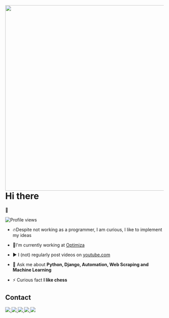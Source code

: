 <img align="right" height="590em" src="https://raw.githubusercontent.com/gist/HevertonCoutinho/76407006823ff7dc8235e49d226d42fd/raw/42bbe48c6baaa19edb2faf34439e5ee3245f862d/githubcard.svg"/>
<h1 align="left">Hi there</h1> 👋
<p dir="auto" align="left"><img src="https://komarev.com/ghpvc/?username=HevertonCoutinho&amp;color=yellow" alt="Profile views"/></a></p>
<ul dir="auto">
<li>
<p dir="auto">🔥Despite not working as a programmer, I am curious, I like to implement my ideas</p>
</li>
<li>
<p dir="auto">🔭I'm currently working at&nbsp;<a href="https://optimizamarketing.com/">Optimiza</a></p>
</li>
<li>
<p dir="auto">▶️&nbsp;I (not) regularly post videos on&nbsp;<a href="https://youtube.com" rel="nofollow">youtube.com</a></p>
</li>
<li>
<p dir="auto">💬&nbsp;Ask me about&nbsp;<strong>Python, Django, Automation, Web Scraping and Machine Learning</strong></p>
</li>
<li>
<p dir="auto">⚡&nbsp;Curious fact&nbsp;<strong>I like chess</strong></p>
</li>
</ul>

<h2 dir="auto">Contact</h2>
<p dir="auto"><a href="https://codepen.io/Hevertoncout" rel="nofollow"><img src="https://img.shields.io/badge/-Hevertoncout-05122A?style=flat&amp;logo=codepen" />&nbsp;</a><a href="https://twitter.com/Hevertoncout" rel="nofollow"><img src="https://img.shields.io/badge/-Hevertoncout-05122A?style=flat&amp;logo=twitter" />&nbsp;</a><a href="https://www.linkedin.com/in/heverton-escudeiro-640558b3/" rel="nofollow"><img src="https://img.shields.io/badge/-Hevertoncout-05122A?style=flat&amp;logo=linkedin" />&nbsp;</a><a href="https://www.instagram.com/Hevertoncout/" rel="nofollow"><img src="https://img.shields.io/badge/-Hevertoncout-05122A?style=flat&amp;logo=instagram" />&nbsp;</a><a href="https://www.youtube.com/@hevertonescudeiro1261" rel="nofollow"><img src="https://img.shields.io/badge/-@hevertonescudeiro1261-05122A?style=flat&amp;logo=youtube" /></a></p>


